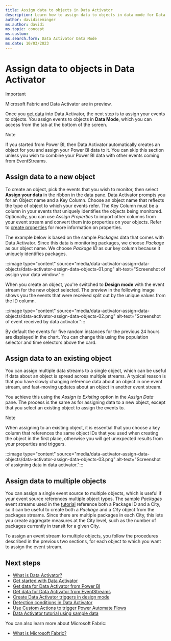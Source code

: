 ```yaml
---
title: Assign data to objects in Data Activator
description: Learn how to assign data to objects in data mode for Data Activator.
author: davidiseminger
ms.author: davidi
ms.topic: concept
ms.custom: 
ms.search.form: Data Activator Data Mode
ms.date: 10/03/2023
---
```


# Assign data to objects in Data Activator


> [!IMPORTANT]
> Microsoft Fabric and Data Activator are in preview.

Once you [get data](data-activator-get-data-power-bi.md) into Data Activator, the next step is to assign your events to objects. You assign events to objects in **Data Mode**, which you can access from the tab at the bottom of the screen. 

> [!NOTE]
> If you started from Power BI, then Data Activator automatically creates an object for you and assign your Power BI data to it. You can skip this section unless you wish to combine your Power BI data with other events coming from EventStreams.

## Assign data to a new object

To create an object, pick the events that you wish to monitor, then select **Assign your data** in the ribbon in the data pane. Data Activator prompts you for an Object name and a Key Column. Choose an object name that reflects the type of object to which your events refer. The Key Column must be a column in your events that uniquely identifies the objects being monitored. Optionally, you can use *Assign Properties* to import other columns from your event stream and convert them into properties on your objects. Refer to [create properties](data-activator-create-triggers-design-mode.md#create-properties) for more information on properties.

The example below is based on the sample *Packages* data that comes with Data Activator. Since this data is monitoring packages, we choose *Package* as our object name. We choose *Package ID* as our key column
because it uniquely identifies packages.

:::image type="content" source="media/data-activator-assign-data-objects/data-activator-assign-data-objects-01.png" alt-text="Screenshot of assign your data window.":::

When you create an object, you're switched to **Design mode** with the event stream for the new object selected. The preview in the following image shows you the events that were received split out by the
unique values from the ID column.

:::image type="content" source="media/data-activator-assign-data-objects/data-activator-assign-data-objects-02.png" alt-text="Screenshot of event received by data activator.":::


By default the events for five random instances for the previous 24 hours are displayed in the chart. You can change this using the population selector and time selectors above the card.

## Assign data to an existing object

You can assign multiple data streams to a single object, which can be useful if data about an object is spread across multiple streams. A typical reason is that you have slowly changing reference
data about an object in one event stream, and fast-moving updates about an object in another event stream. 
 
You achieve this using the *Assign to Existing* option in the *Assign Data* pane. The process is the same as for assigning data to a new object, except that you select an existing object to assign the events to. 

> [!NOTE]
> When assigning to an existing object, it is essential that you choose a key column that references the same object IDs that you used when creating the object in the first place, otherwise you will get unexpected results from your properties and triggers.

:::image type="content" source="media/data-activator-assign-data-objects/data-activator-assign-data-objects-03.png" alt-text="Screenshot of assigning data in data activator.":::


## Assign data to multiple objects

You can assign a single event source to multiple objects, which is useful if your event source references multiple object types. The sample *Packages* event streams used in the [tutorial](data-activator-tutorial.md) reference both a Package ID and a City, so it can be useful to create both a *Package* and a *City* object from the packages streams. Since there are multiple packages in each City, this lets you create aggregate measures at the City level, such as the number of packages currently in transit for a given City.

To assign an event stream to multiple objects, you follow the procedures described in the previous two sections, for each object to which you want to assign the event stream.

## Next steps

* [What is Data Activator?](data-activator-introduction.md)
* [Get started with Data Activator](data-activator-get-started.md)
* [Get data for Data Activator from Power BI](data-activator-get-data-power-bi.md)
* [Get data for Data Activator from EventStreams](data-activator-get-data-eventstreams.md)
* [Create Data Activator triggers in design mode](data-activator-create-triggers-design-mode.md)
* [Detection conditions in Data Activator](data-activator-detection-conditions.md)
* [Use Custom Actions to trigger Power Automate Flows](data-activator-trigger-power-automate-flows.md)
* [Data Activator tutorial using sample data](data-activator-tutorial.md)

You can also learn more about Microsoft Fabric:

* [What is Microsoft Fabric?](../get-started/microsoft-fabric-overview.md)
